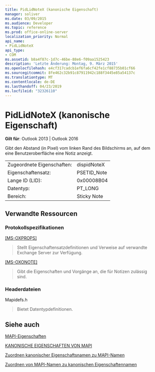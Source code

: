 ```yaml
---
title: PidLidNoteX (kanonische Eigenschaft)
manager: soliver
ms.date: 03/09/2015
ms.audience: Developer
ms.topic: reference
ms.prod: office-online-server
localization_priority: Normal
api_name:
- PidLidNoteX
api_type:
- COM
ms.assetid: b8a4f87c-1d7c-46be-88e6-f09aa1525423
description: 'Letzte Änderung: Montag, 9. März 2015'
ms.openlocfilehash: e4cf317cadcb1ef6fa6cf42fe1cf88735b01cf66
ms.sourcegitcommit: 8fe462c32b91c87911942c188f3445e85a54137c
ms.translationtype: MT
ms.contentlocale: de-DE
ms.lasthandoff: 04/23/2019
ms.locfileid: "32326110"
---
```

# <a name="pidlidnotex-canonical-property"></a>PidLidNoteX (kanonische Eigenschaft)

  
  
**Gilt für**: Outlook 2013 | Outlook 2016 
  
Gibt den Abstand (in Pixel) vom linken Rand des Bildschirms an, auf dem eine Benutzeroberfläche eine Notiz anzeigt.
  
|||
|:-----|:-----|
|Zugeordnete Eigenschaften:  <br/> |dispidNoteX  <br/> |
|Eigenschaftensatz:  <br/> |PSETID_Note  <br/> |
|Lange ID (LID):  <br/> |0x00008B04  <br/> |
|Datentyp:  <br/> |PT_LONG  <br/> |
|Bereich:  <br/> |Sticky Note  <br/> |
   
## <a name="related-resources"></a>Verwandte Ressourcen

### <a name="protocol-specifications"></a>Protokollspezifikationen

[[MS-OXPROPS]](https://msdn.microsoft.com/library/f6ab1613-aefe-447d-a49c-18217230b148%28Office.15%29.aspx)
  
> Stellt Eigenschaftensatzdefinitionen und Verweise auf verwandte Exchange Server zur Verfügung.
    
[[MS-OXONOTE]](https://msdn.microsoft.com/library/6bf4ed7e-316c-4a3c-be27-5ec93e7ab39f%28Office.15%29.aspx)
  
> Gibt die Eigenschaften und Vorgänge an, die für Notizen zulässig sind.
    
### <a name="header-files"></a>Headerdateien

Mapidefs.h
  
> Bietet Datentypdefinitionen.
    
## <a name="see-also"></a>Siehe auch



[MAPI-Eigenschaften](mapi-properties.md)
  
[KANONISCHE EIGENSCHAFTEN VON MAPI](mapi-canonical-properties.md)
  
[Zuordnen kanonischer Eigenschaftsnamen zu MAPI-Namen](mapping-canonical-property-names-to-mapi-names.md)
  
[Zuordnen von MAPI-Namen zu kanonischen Eigenschaftennamen](mapping-mapi-names-to-canonical-property-names.md)


